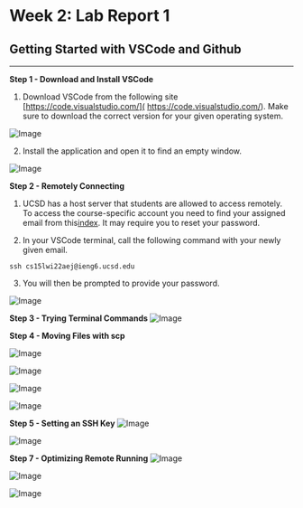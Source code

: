 # Week 2: Lab Report 1

## Getting Started with VSCode and Github 

---
**Step 1 - Download and Install VSCode**

1. Download VSCode from the following site [https://code.visualstudio.com/]( https://code.visualstudio.com/). Make sure to download the correct version for your given operating system. 



  ![Image](Download-VSCode.png)

2. Install the application and open it to find an empty window.

![Image](VSCode-Installed.png)



**Step 2 - Remotely Connecting**

1.  UCSD has a host server that students are allowed to access remotely. To access the course-specific account you need to find your assigned email from this[index](https://sdacs.ucsd.edu/~icc/index.php). It may require you to reset your password.

2. In your VSCode terminal, call the following command with your newly given email. 
``` 
ssh cs15lwi22aej@ieng6.ucsd.edu 
```
3. You will then be prompted to provide your password. 
    

![Image](Remotely-Connecting.png)

**Step 3 - Trying Terminal Commands**
![Image](Trying-some-commands.png)


**Step 4 - Moving Files with scp**

![Image](WhereAmIAgain.png)



![Image](Moving-files-scp.png)



![Image](Sucessfully-moved-file.png)



![Image](Original-Java-Run.png)


**Step 5 - Setting an SSH Key**
![Image](Setting-SSH-key.png)



![Image](Successful-login-wout-password.png)


**Step 7 - Optimizing Remote Running**
![Image](Optimizing-Remote-Running.png)



![Image](WhereAmIAgain-Changed.png)



![Image](Updated-Java-Run.png)

